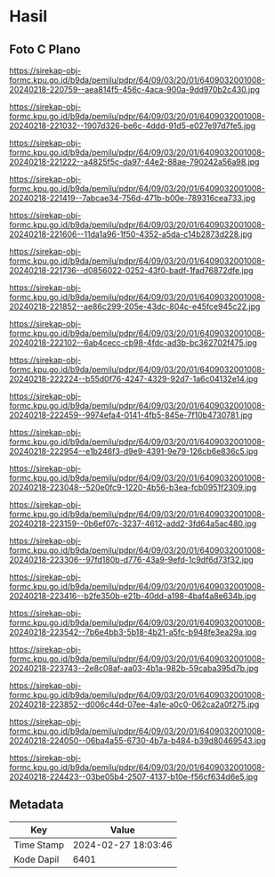 # Hasil

## Foto C Plano

https://sirekap-obj-formc.kpu.go.id/b9da/pemilu/pdpr/64/09/03/20/01/6409032001008-20240218-220759--aea814f5-456c-4aca-900a-9dd970b2c430.jpg

https://sirekap-obj-formc.kpu.go.id/b9da/pemilu/pdpr/64/09/03/20/01/6409032001008-20240218-221032--1907d326-be6c-4ddd-91d5-e027e97d7fe5.jpg

https://sirekap-obj-formc.kpu.go.id/b9da/pemilu/pdpr/64/09/03/20/01/6409032001008-20240218-221222--a4825f5c-da97-44e2-88ae-790242a56a98.jpg

https://sirekap-obj-formc.kpu.go.id/b9da/pemilu/pdpr/64/09/03/20/01/6409032001008-20240218-221419--7abcae34-756d-471b-b00e-789316cea733.jpg

https://sirekap-obj-formc.kpu.go.id/b9da/pemilu/pdpr/64/09/03/20/01/6409032001008-20240218-221606--11da1a96-1f50-4352-a5da-c14b2873d228.jpg

https://sirekap-obj-formc.kpu.go.id/b9da/pemilu/pdpr/64/09/03/20/01/6409032001008-20240218-221736--d0856022-0252-43f0-badf-1fad76872dfe.jpg

https://sirekap-obj-formc.kpu.go.id/b9da/pemilu/pdpr/64/09/03/20/01/6409032001008-20240218-221852--ae86c299-205e-43dc-804c-e45fce945c22.jpg

https://sirekap-obj-formc.kpu.go.id/b9da/pemilu/pdpr/64/09/03/20/01/6409032001008-20240218-222102--6ab4cecc-cb98-4fdc-ad3b-bc362702f475.jpg

https://sirekap-obj-formc.kpu.go.id/b9da/pemilu/pdpr/64/09/03/20/01/6409032001008-20240218-222224--b55d0f76-4247-4329-92d7-1a6c04132e14.jpg

https://sirekap-obj-formc.kpu.go.id/b9da/pemilu/pdpr/64/09/03/20/01/6409032001008-20240218-222459--9974efa4-0141-4fb5-845e-7f10b4730781.jpg

https://sirekap-obj-formc.kpu.go.id/b9da/pemilu/pdpr/64/09/03/20/01/6409032001008-20240218-222954--e1b246f3-d9e9-4391-9e79-126cb6e836c5.jpg

https://sirekap-obj-formc.kpu.go.id/b9da/pemilu/pdpr/64/09/03/20/01/6409032001008-20240218-223048--520e0fc9-1220-4b56-b3ea-fcb0951f2309.jpg

https://sirekap-obj-formc.kpu.go.id/b9da/pemilu/pdpr/64/09/03/20/01/6409032001008-20240218-223159--0b6ef07c-3237-4612-add2-3fd64a5ac480.jpg

https://sirekap-obj-formc.kpu.go.id/b9da/pemilu/pdpr/64/09/03/20/01/6409032001008-20240218-223306--97fd180b-d776-43a9-9efd-1c9df6d73f32.jpg

https://sirekap-obj-formc.kpu.go.id/b9da/pemilu/pdpr/64/09/03/20/01/6409032001008-20240218-223416--b2fe350b-e21b-40dd-a198-4baf4a8e634b.jpg

https://sirekap-obj-formc.kpu.go.id/b9da/pemilu/pdpr/64/09/03/20/01/6409032001008-20240218-223542--7b6e4bb3-5b18-4b21-a5fc-b948fe3ea29a.jpg

https://sirekap-obj-formc.kpu.go.id/b9da/pemilu/pdpr/64/09/03/20/01/6409032001008-20240218-223743--2e8c08af-aa03-4b1a-982b-59caba395d7b.jpg

https://sirekap-obj-formc.kpu.go.id/b9da/pemilu/pdpr/64/09/03/20/01/6409032001008-20240218-223852--d006c44d-07ee-4a1e-a0c0-062ca2a0f275.jpg

https://sirekap-obj-formc.kpu.go.id/b9da/pemilu/pdpr/64/09/03/20/01/6409032001008-20240218-224050--06ba4a55-6730-4b7a-b484-b39d80469543.jpg

https://sirekap-obj-formc.kpu.go.id/b9da/pemilu/pdpr/64/09/03/20/01/6409032001008-20240218-224423--03be05b4-2507-4137-b10e-f56cf634d6e5.jpg


## Metadata

| Key        | Value               |
| ---------- | ------------------- |
| Time Stamp | 2024-02-27 18:03:46 |
| Kode Dapil | 6401                |



